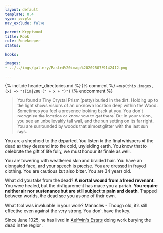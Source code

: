 ```yaml
---
layout: default
template: 0.4
type: people
nav_exclude: false

parent: Kryptwood
title: Rook
role: Bonekeeper
status: 

hooks: 

images: 
- ../../imgs/gallery/Pasted%20image%2020250729142412.png

---
```


{% include header_directories.md %}
{% comment %}
`=map(this.images, (x) => "![im|200](" + x + ")")`
{% endcomment %}

> You found a Tiny Crystal Prism (petty) buried in the dirt. Holding up to the light shows visions of an unknown location deep within the Wood. Sometimes you feel a presence looking back at you. You don't recognise the location or know how to get there. But in your vision, you see an unbelievably tall wall, and the sun setting on its far right. You are surrounded by woods that almost glitter with the last sun rays.

You are a shepherd to the departed. You listen to the final whispers of the dead as they descend into the cold, unyielding earth. You know that to celebrate the gift of life fully, we must honour its finale as well.

You are towering with weathered skin and braided hair. You have an elongated face, and your speech is precise. You are dressed in frayed clothing. You are cautious but also bitter. You are 34 years old.

What did you take from the dead?
**A mortal wound from a freed revenant**. You were healed, but the disfigurement has made you a pariah. **You require neither air nor sustenance but are still subject to pain and death**. Trapped between worlds, the dead see you as one of their own.

What tool was invaluable in your work?
Manacles - Though old, it’s still effective even against the very strong. You don’t have the key.

Since June 1025, he has lived in [Aelfwin's Estate](AelfwinEstate.md) doing work burying the dead in the region.